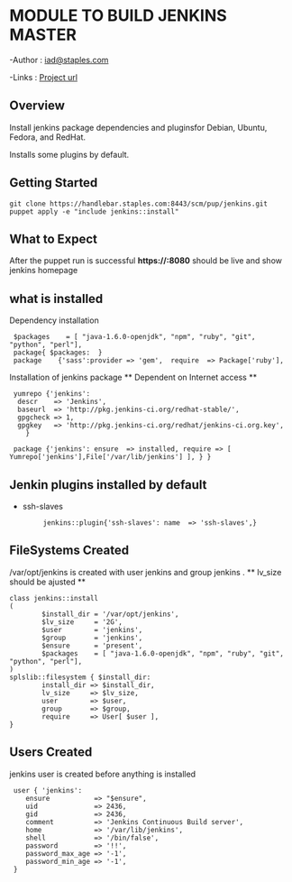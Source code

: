 
MODULE TO BUILD JENKINS MASTER
==============================


-Author : iad@staples.com

-Links  : [Project url](https://handlebar.staples.com:8443/projects/PUP/repos/jenkins/)

Overview
--------

Install jenkins package dependencies and pluginsfor Debian, Ubuntu, Fedora, and RedHat.

Installs some plugins by default.


Getting Started
----------------
    git clone https://handlebar.staples.com:8443/scm/pup/jenkins.git
    puppet apply -e "include jenkins::install"


What to Expect
--------------
After the puppet run is successful   **https://<servername>:8080**    should be live and show jenkins homepage


what is installed 
-----------------

Dependency installation

     $packages    = [ "java-1.6.0-openjdk", "npm", "ruby", "git", "python", "perl"],
     package{ $packages:  }
     package    {'sass':provider => 'gem',  require  => Package['ruby'],
     
Installation of jenkins package   ** Dependent on Internet access **


     yumrepo {'jenkins':
      descr    => 'Jenkins',
      baseurl  => 'http://pkg.jenkins-ci.org/redhat-stable/',
      gpgcheck => 1,
      gpgkey   => 'http://pkg.jenkins-ci.org/redhat/jenkins-ci.org.key',
        }
     
     package {'jenkins': ensure  => installed, require => [ Yumrepo['jenkins'],File['/var/lib/jenkins'] ], } }
     
Jenkin plugins installed by default
------------------------------------
-  ssh-slaves 

            jenkins::plugin{'ssh-slaves': name  => 'ssh-slaves',}

FileSystems Created 
-------------------

/var/opt/jenkins is created with user jenkins and group jenkins . ** lv_size should be ajusted **

    class jenkins::install
    (
            $install_dir = '/var/opt/jenkins',
            $lv_size     = '2G',     
            $user        = 'jenkins',
            $group       = 'jenkins',
            $ensure      = 'present',
            $packages    = [ "java-1.6.0-openjdk", "npm", "ruby", "git", "python", "perl"],
    )
    splslib::filesystem { $install_dir:
            install_dir => $install_dir,
            lv_size     => $lv_size,
            user        => $user,
            group       => $group,
            require     => User[ $user ],
    }

Users Created
-------------
jenkins user is created before anything is installed 

     user { 'jenkins':
        ensure           => "$ensure",
        uid              => 2436,
        gid              => 2436,
        comment          => 'Jenkins Continuous Build server',
        home             => '/var/lib/jenkins',
        shell            => '/bin/false',
        password         => '!!',
        password_max_age => '-1',
        password_min_age => '-1',
     }
          
    
